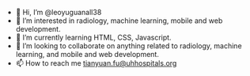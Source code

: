 - 👋 Hi, I’m @leoyuguanall38
- 👀 I’m interested in radiology, machine learning, mobile and web development.
- 🌱 I’m currently learning HTML, CSS, Javascript.
- 💞️ I’m looking to collaborate on anything related to radiology, machine learning, and mobile and web development.
- 📫 How to reach me tianyuan.fu@uhhospitals.org

<!---
leoyuguanall38/leoyuguanall38 is a ✨ special ✨ repository because its `README.md` (this file) appears on your GitHub profile.
You can click the Preview link to take a look at your changes.
--->
